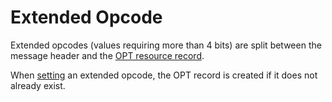 ﻿# Extended Opcode

Extended opcodes (values requiring more than 4 bits) are split between
the message header and the [OPT resource record](xref:Makaretu.Dns.OPTRecord).

When [setting](xref:Makaretu.Dns.Message.Opcode) an extended opcode, the OPT record is created if 
it does not already exist.